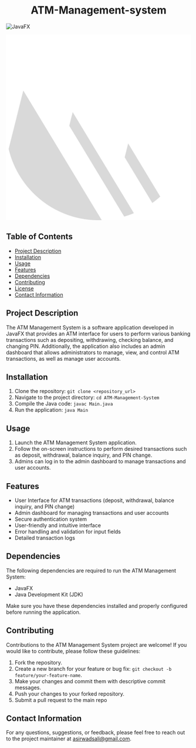 <h1 align=center> ATM-Management-system </h1>


![JavaFX](https://img.shields.io/badge/JavaFX-16-orange.svg)

![ATM](src/icons/bankIcon.png)

## Table of Contents
- [Project Description](#project-description)
- [Installation](#installation)
- [Usage](#usage)
- [Features](#features)
- [Dependencies](#dependencies)
- [Contributing](#contributing)
- [License](#license)
- [Contact Information](#contact-information)

## Project Description
The ATM Management System is a software application developed in JavaFX that provides an ATM interface for users to perform various banking transactions such as depositing, withdrawing, checking balance, and changing PIN. Additionally, the application also includes an admin dashboard that allows administrators to manage, view, and control ATM transactions, as well as manage user accounts.

## Installation
1. Clone the repository: `git clone <repository_url>`
2. Navigate to the project directory: `cd ATM-Management-System`
3. Compile the Java code: `javac Main.java`
4. Run the application: `java Main`

## Usage
1. Launch the ATM Management System application.
2. Follow the on-screen instructions to perform desired transactions such as deposit, withdrawal, balance inquiry, and PIN change.
3. Admins can log in to the admin dashboard to manage transactions and user accounts.

## Features
- User Interface for ATM transactions (deposit, withdrawal, balance inquiry, and PIN change)
- Admin dashboard for managing transactions and user accounts
- Secure authentication system
- User-friendly and intuitive interface
- Error handling and validation for input fields
- Detailed transaction logs

## Dependencies
The following dependencies are required to run the ATM Management System:
- JavaFX
- Java Development Kit (JDK)

Make sure you have these dependencies installed and properly configured before running the application.

## Contributing
Contributions to the ATM Management System project are welcome! If you would like to contribute, please follow these guidelines:
1. Fork the repository.
2. Create a new branch for your feature or bug fix: `git checkout -b feature/your-feature-name`.
3. Make your changes and commit them with descriptive commit messages.
4. Push your changes to your forked repository.
5. Submit a pull request to the main repo

## Contact Information
For any questions, suggestions, or feedback, please feel free to reach out to the project maintainer at asirwadsali@gmail.com.

